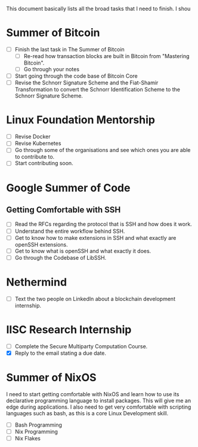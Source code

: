 This document basically lists all the broad tasks that I need to finish. I shou
# Summer of Bitcoin
- [ ] Finish the last task in The Summer of Bitcoin
	- [ ] Re-read how transaction blocks are built in Bitcoin from "Mastering Bitcoin".
	- [ ] Go through your notes
- [ ] Start going through the code base of Bitcoin Core
- [ ] Revise the Schnorr Signature Scheme and the Fiat-Shamir Transformation to convert the Schnorr Identification Scheme to the Schnorr Signature Scheme. 
# Linux Foundation Mentorship
- [ ] Revise Docker
- [ ] Revise Kubernetes
- [ ] Go through some of the organisations and see which ones you are able to contribute to.
- [ ] Start contributing soon.
# Google Summer of Code
## Getting Comfortable with SSH
- [ ] Read the RFCs regarding the protocol that is SSH and how does it work.
- [ ] Understand the entire workflow behind SSH.
- [ ] Get to know how to make extensions in SSH and what exactly are openSSH extensions.
- [ ] Get to know what is openSSH and what exactly it does.
- [ ] Go through the Codebase of LibSSH.
# Nethermind
- [ ] Text the two people on LinkedIn about a blockchain development internship.
# IISC Research Internship
- [ ] Complete the Secure Multiparty Computation Course.
- [x] Reply to the email stating a due date.
# Summer of NixOS
I need to start getting comfortable with NixOS and learn how to use its declarative programming language to install packages. This will give me an edge during applications. I also need to get very comfortable with scripting languages such as bash, as this is a core Linux Development skill.
- [ ] Bash Programming
- [ ] Nix Programming
- [ ] Nix Flakes
